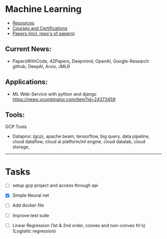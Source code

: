 # Machine Learning

- [Resources](./resources)
- [Courses and Certifications](./courses)
- [Papers (incl. repo's of papers)](./papers)

## Current News:
- PapersWithCode, 42Papers, Deepmind, OpenAI, Google-Research github, DeepAI, Arxiv, JMLR

## Applications:
- ML Web-Service with python and django https://news.ycombinator.com/item?id=24373459

## Tools:
GCP Tools
- Dataproc (gcp), apache beam, tensorflow, big query, data pipeline, cloud dataflow, cloud ai platform/ml engine, cloud datalab, cloud storage, 

---
# Tasks
- [ ] setup gcp project and access through api
- [x] Simple Neural net
- [ ] Add docker file
- [ ] Improve test suite
- [ ] Linear Regression (1st & 2nd order, convex and non-convex fn's) (Logisitic regression)



